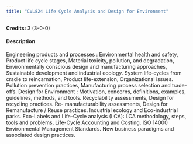 ```yaml
---
title: "CVL824 Life Cycle Analysis and Design for Environment"
---
```

**Credits:** 3 (3-0-0)

#### Description
Engineering products and processes : Environmental health and safety, Product life cycle stages, Material toxicity, pollution, and degradation, Environmentally conscious design and manufacturing approaches, Sustainable development and industrial ecology. System life-cycles from cradle to reincarnation, Product life-extension, Organizational issues. Pollution prevention practices, Manufacturing process selection and trade-offs. Design for Environment : Motivation, concerns, definitions, examples, guidelines, methods, and tools. Recyclability assessments, Design for recycling practices. Re- manufacturability assessments, Design for Remanufacture / Reuse practices. Industrial ecology and Eco-industrial parks. Eco-Labels and Life-Cycle analysis (LCA): LCA methodology, steps, tools and problems, Life-Cycle Accounting and Costing. ISO 14000 Environmental Management Standards. New business paradigms and associated design practices.
